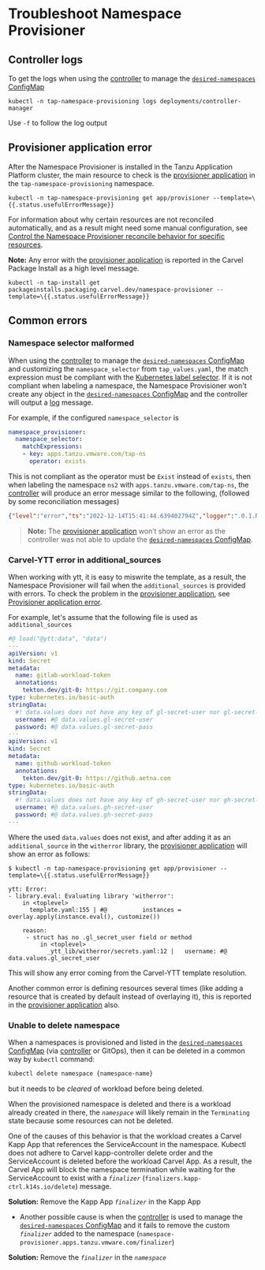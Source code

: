 # Troubleshoot Namespace Provisioner

## <a id="controller-logs"></a>Controller logs

To get the logs when using the [controller](about.hbs.md#nsp-controller) to manage the [`desired-namespaces` ConfigMap](about.hbs.md#desired-ns-configmap)

```terminal
kubectl -n tap-namespace-provisioning logs deployments/controller-manager
```

Use `-f` to follow the log output


## <a id="carvel-kapp-application-error"></a>Provisioner application error

After the Namespace Provisioner is installed in the Tanzu Application Platform cluster, the main
resource to check is the [provisioner application](about.hbs.md#nsp-component-carvel-app) in the
`tap-namespace-provisioning` namespace.

```terminal
kubectl -n tap-namespace-provisioning get app/provisioner --template=\{{.status.usefulErrorMessage}}
```

For information about why certain resources are not reconciled automatically,
and as a result might need some manual configuration, see [Control the Namespace Provisioner reconcile behavior for specific resources](how-tos.hbs.md#control-reconcile-behavior).

**Note:** Any error with the [provisioner application](about.hbs.md#nsp-component-carvel-app) is
reported in the Carvel Package Install as a high level message.

```terminal
kubectl -n tap-install get packageinstalls.packaging.carvel.dev/namespace-provisioner --template=\{{.status.usefulErrorMessage}}
```

## <a id="common-errors"></a>Common errors

### <a id="namespace-selector-malformed"></a>Namespace selector malformed

When using the [controller](about.hbs.md#nsp-controller) to manage the [`desired-namespaces` ConfigMap](about.hbs.md#desired-ns-configmap) and customizing the
`namespace_selector` from `tap_values.yaml`, the match expression must be compliant with the [Kubernetes label selector](https://kubernetes.io/docs/concepts/overview/working-with-objects/labels/#label-selectors).
If it is not compliant when labeling a namespace, the Namespace Provisioner won't create any object
in the [`desired-namespaces` ConfigMap](about.hbs.md#desired-ns-configmap) and the controller will output a [log](#controller-logs) message.

For example, if the configured `namespace_selector` is

```yaml
namespace_provisioner:
  namespace_selector:
    matchExpressions:
    - key: apps.tanzu.vmware.com/tap-ns
      operator: exists
```

This is not compliant as the operator must be `Exist` instead of `exists`, then when labeling the
namespace `ns2` with `apps.tanzu.vmware.com/tap-ns`, the [controller](about.hbs.md#nsp-controller)
will produce an error message similar to the following, (followed by some reconciliation messages)

```json
{"level":"error","ts":"2022-12-14T15:41:44.639402794Z","logger":".0.1.NamespaceSelectorReconciler","msg":"unable to sync","controller":"namespace","controllerGroup":"","controllerKind":"Namespace","Namespace":{"name":"ns2"},"namespace":"","name":"ns2","reconcileID":"26395d34-418b-446d-9b5e-a4a73cc657ed","resourceType":"/v1, Kind=Namespace","error":"\"exists\" is not a valid pod selector operator","stacktrace":"..."}
```

>**Note:** The [provisioner application](about.hbs.md#nsp-component-carvel-app) won’t show an error
as the controller was not able to update the [`desired-namespaces` ConfigMap](about.hbs.md#desired-ns-configmap).


### <a id="carvel-ytt-error-additional-sources"></a>Carvel-YTT error in additional_sources

When working with ytt, it is easy to miswrite the template, as a result, the Namespace Provisioner
will fail when the `additional_sources` is provided with errors. To check the problem in the
[provisioner application](about.hbs.md#nsp-component-carvel-app), see [Provisioner application error](#carvel-kapp-application-error).

For example, let's assume that the following file is used as `additional_sources`

```yaml
#@ load("@ytt:data", "data")
---
apiVersion: v1
kind: Secret
metadata:
  name: gitlab-workload-token
  annotations:
    tekton.dev/git-0: https://git.company.com
type: kubernetes.io/basic-auth
stringData:
  #! data.values does not have any key of gl-secret-user nor gl-secret-pass
  username: #@ data.values.gl-secret-user
  password: #@ data.values.gl-secret-pass
---
apiVersion: v1
kind: Secret
metadata:
  name: github-workload-token
  annotations:
    tekton.dev/git-0: https://github.aetna.com
type: kubernetes.io/basic-auth
stringData:
  #! data.values does not have any key of gh-secret-user nor gh-secret-pass
  username: #@ data.values.gh-secret-user
  password: #@ data.values.gh-secret-pass
---
```

Where the used `data.values` does not exist, and after adding it as an `additional_source` in the
`witherror` library, the [provisioner application](about.hbs.md#nsp-component-carvel-app) will show an error as follows:

```terminal
$ kubectl -n tap-namespace-provisioning get app/provisioner --template=\{{.status.usefulErrorMessage}}

ytt: Error:
- library.eval: Evaluating library 'witherror':
    in <toplevel>
      template.yaml:155 | #@          instances = overlay.apply(instance.eval(), customize())

    reason:
     - struct has no .gl_secret_user field or method
         in <toplevel>
           _ytt_lib/witherror/secrets.yaml:12 |   username: #@ data.values.gl_secret_user
```

This will show any error coming from the Carvel-YTT template resolution.

Another common error is defining resources several times (like adding a resource that is created by
default instead of overlaying it), this is reported in the [provisioner application](about.hbs.md#nsp-component-carvel-app) also.

### <a id="unable-to-delete-namespace"></a>Unable to delete namespace

When a namespaces is provisioned and listed in the [`desired-namespaces` ConfigMap](about.hbs.md#desired-ns-configmap) (via [controller](about.hbs.md#nsp-controller) or GitOps), then it can be deleted in a common way by `kubectl` command:

```bash
kubectl delete namespace {namespace-name}
```

but it needs to be *cleared* of workload before being deleted.

When the provisioned namespace is deleted and there is a workload already created in there, the
*`namespace`* will likely remain in the `Terminating` state because some resources can
not be deleted.

One of the causes of this behavior is that the workload creates a Carvel Kapp App that references
the ServiceAccount in the namespace. Kubectl does not adhere to Carvel kapp-controller delete order
and the ServiceAccount is deleted before the workload Carvel App. As a result, the Carvel App will
block the namespace termination while waiting for the ServiceAccount to exist with a
*`finalizer`* (`finalizers.kapp-ctrl.k14s.io/delete`) message.

**Solution:** Remove the Kapp App *`finalizer`* in the Kapp App

- Another possible cause is when the [controller](about.hbs.md#nsp-controller) is used to manage the [`desired-namespaces` ConfigMap](about.hbs.md#desired-ns-configmap)
and it fails to remove the custom *`finalizer`* added to the namespace (`namespace-provisioner.apps.tanzu.vmware.com/finalizer`)

**Solution:** Remove the *`finalizer`* in the *`namespace`*
